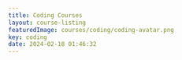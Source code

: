 ```yaml
---
title: Coding Courses
layout: course-listing
featuredImage: courses/coding/coding-avatar.png
key: coding
date: 2024-02-18 01:46:32
---
```

